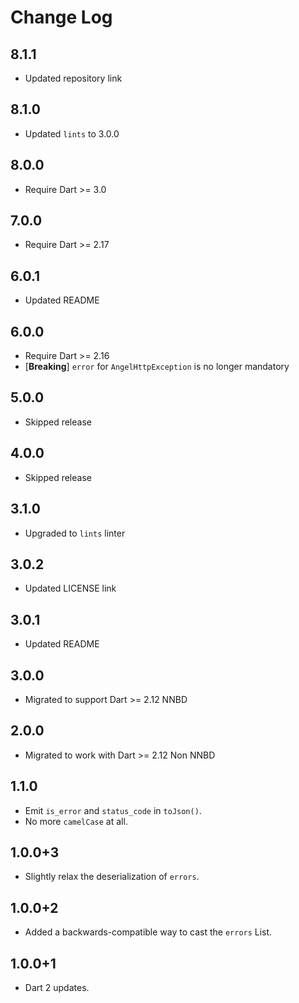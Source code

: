 
# Change Log

## 8.1.1

* Updated repository link

## 8.1.0

* Updated `lints` to 3.0.0

## 8.0.0

* Require Dart >= 3.0

## 7.0.0

* Require Dart >= 2.17

## 6.0.1

* Updated README

## 6.0.0

* Require Dart >= 2.16
* [**Breaking**] `error` for `AngelHttpException` is no longer mandatory

## 5.0.0

* Skipped release

## 4.0.0

* Skipped release

## 3.1.0

* Upgraded to `lints` linter

## 3.0.2

* Updated LICENSE link

## 3.0.1

* Updated README

## 3.0.0

* Migrated to support Dart >= 2.12 NNBD

## 2.0.0

* Migrated to work with Dart >= 2.12 Non NNBD

## 1.1.0

* Emit `is_error` and `status_code` in `toJson()`.
* No more `camelCase` at all.

## 1.0.0+3

* Slightly relax the deserialization of `errors`.

## 1.0.0+2

* Added a backwards-compatible way to cast the `errors` List.

## 1.0.0+1

* Dart 2 updates.
